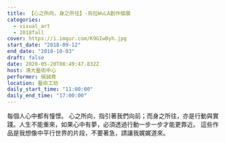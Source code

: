 ```yaml
---
title: 【心之所向，身之所往】-烏拉WuLA創作個展
categories:
  - visual_art
  - 2018fall
cover: https://i.imgur.com/K9GIwByh.jpg
start_date: "2018-09-12"
end_date: "2018-10-03"
draft: false
date: 2020-05-20T08:49:47.832Z
host: 清大藝術中心
performer: 侯誠堯
location: 藝術工坊
daily_start_time: "11:00:00"
daily_end_time: "17:00:00"
---
```


每個人心中都有憧憬。 心之所向，指引著我們向前；而身之所往，亦是行動與實踐。人生不能重來，如果心中有夢，必須透過行動一步一步才能更靠近。 這些作品是我想像中平行世界的片段，不要著急，請讓我娓娓道來。